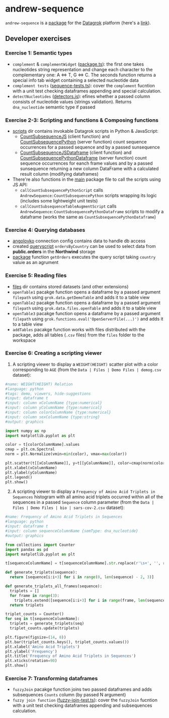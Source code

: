 # andrew-sequence

`andrew-sequence` is a [package](https://datagrok.ai/help/develop/develop#packages) for the [Datagrok](https://datagrok.ai) platform (here's a [link](https://dev.datagrok.ai/browse/andrewsequence)).

## Developer exercises

### Exercise 1: Semantic types

+ `complement` & `complementWidget` ([package.ts](./src/package.ts)): the first one takes nucleotides string representation and change each character to the complementary one: A <=> T, G <=> C. The seconds function returns a special info tab widget containing a selected nucleotide data
+ `complement tests` ([sequence-tests.ts](./src/tests/sequence-tests.ts)): cover the `complement` fucntion with a unit test checking dataframes appending and special calculation.
+ `detectNucleotides` ([detectors.js](./detectors.js)): efines whether a passed column consists of nucleotide values (strings validation). Returns `dna_nucleotide` semantic type if passed

### Exercise 2-3: Scripting and functions & Composing functions

+ [scripts](./scripts/) dir contains invokable Datagrok scripts in Python & JavaScript:
  + [CountSubsequenceJS](./scripts/CountSubsequenceJS.js) (client function) and [CountSubsequencePython](./scripts/CountSubsequencePython.py) (server function) count sequence occurrences for a passed sequence and by a passed sunsequence
  + [CountSubsequenceJSDataframe](./scripts/CountSubsequenceJSDataframe.js) (client function) and [CountSubsequencePythonDataframe](./scripts/CountSubsequencePythonDataframe.py) (server function) count sequence occurrences for eanch frame values and by a passed sunsequence returning a new column DataFrame with a calculated result column (modifying dataframes)
+ There're also functions in the [main](./src/package.ts) package file to call the scripts using JS API:
  + `callCountSubsequencePythonScript` calls `AndrewSequence:CountSubsequencePython` scripts wrapping its logic (includes some lightweight unit tests)
  + `callCountSubsequenceTableAugmentScript` calls `AndrewSequence:CountSubsequencePythonDataframe` scripts to modify a dataframe (works the same as `CountSubsequencePythonDataframe`)

### Exercise 4: Querying databases

+ [angolovko](./connections/agolovko.json) connection config contains data to handle db access
+ created [queryscript](./queries/queries.sql) `ordersByCountry` can be used to select data from **public.orders** in the **Northwind** storage
+ [package](./src/package.ts) function `getOrders` executes the query script taking `country` valuie as an agrument

### Exercise 5: Reading files

+ [files](./files/) dir contains stored datasets (and other extensions)
+ `openTable1` pacakge function opens a dataframe by a passed argument `filepath` using `grok.data.getDemoTable` and adds it to a table view
+ `openTable2` pacakge function opens a dataframe by a passed argument `filepath` using `grok.data.files.openTable` and adds it to a table view
+ `openTable3` pacakge function opens a dataframe by a passed argument `filepath` using `grok.functions.eval('OpenServerFile(...)')` and adds it to a table view
+ `addTables` pacakge function works with files distributed with the package, adds all tables (`.csv` files) from the `files` folder to the workspace

### Exercise 6: Creating a scripting viewer

1. A scripting viewer to display a `WEIGHT(HEIGHT)` scatter plot with a color corresponding to `AGE` (from the `Data | Files | Demo Files | demog.csv` dataset):

```python
#name: WEIGHT(HEIGHT) Relation
#language: python
#tags: demo, viewers, hide-suggestions
#input: dataframe t
#input: column xColumnName {type:numerical}
#input: column yColumnName {type:numerical}
#input: column colorColumnName {type:numerical}
#input: column sexColumnName {type:string}
#output: graphics

import numpy as np
import matplotlib.pyplot as plt

color = t[colorColumnName].values
cmap = plt.cm.Spectral
norm = plt.Normalize(vmin=min(color), vmax=max(color))

plt.scatter(t[[xColumnName]], y=t[[yColumnName]], color=cmap(norm(color)), alpha=0.5)
plt.xlabel(xColumnName)
plt.ylabel(yColumnName)
plt.legend()
plt.show()
```

2. A scripting viewer to display a `Frequency of Amino Acid Triplets in Sequences` histogram with all amino acid triplets occurred within all of the sequences in a passed `Sequence` column parameter (from the `Data | Files | Demo Files | bio | sars-cov-2.csv` dataset):

```python
#name: Frequency of Amino Acid Triplets in Sequences
#language: python
#input: dataframe t
#input: column sequenceColumnName {semType: dna_nucleotide}
#output: graphics

from collections import Counter
import pandas as pd
import matplotlib.pyplot as plt

t[sequenceColumnName] = t[sequenceColumnName].str.replace(r'\s+', '', regex=True)

def generate_triplets(sequence):
  return [sequence[i:i+3] for i in range(0, len(sequence) - 2, 3)]

def generate_triplets_all_frames(sequence):
  triplets = []
  for frame in range(3):
    triplets.extend([sequence[i:i+3] for i in range(frame, len(sequence) - 2, 3)])
  return triplets

triplet_counts = Counter()
for seq in t[sequenceColumnName]:
  triplets = generate_triplets(seq)
  triplet_counts.update(triplets)

plt.figure(figsize=(14, 8))
plt.bar(triplet_counts.keys(), triplet_counts.values())
plt.xlabel('Amino Acid Triplets')
plt.ylabel('Frequency')
plt.title('Frequency of Amino Acid Triplets in Sequences')
plt.xticks(rotation=90)
plt.show()
```

### Exercise 7: Transforming dataframes

+ `fuzzyJoin` pacakge function joins two passed dataframes and adds subsequences `Counts` column (by passed N argument)
+ `fuzzy join function` ([fuzzy-join-test.ts](./src/tests/fuzzy-join-test.ts)): cover the `fuzzyJoin` fucntion with a unit test checking dataframes appending and subsequences calculation.
